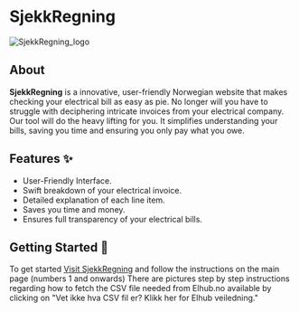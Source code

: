 # SjekkRegning

![SjekkRegning_logo](https://i.ibb.co/qJ454G2/sjekk-Regning.png)


## About
**SjekkRegning** is a innovative, user-friendly Norwegian website that makes checking your electrical bill as easy as pie. No longer will you have to struggle with deciphering intricate invoices from your electrical company. Our tool will do the heavy lifting for you. It simplifies understanding your bills, saving you time and ensuring you only pay what you owe.

## Features :sparkles:
* User-Friendly Interface.
* Swift breakdown of your electrical invoice.
* Detailed explanation of each line item.
* Saves you time and money.
* Ensures full transparency of your electrical bills.

## Getting Started :rocket:
To get started [Visit SjekkRegning](https://www.sjekkregning.no) and follow the instructions on the main page (numbers 1 and onwards)
There are pictures step by step instructions regarding how to fetch the CSV file needed from Elhub.no available by clicking on "Vet ikke hva CSV fil er? Klikk her for Elhub veiledning."

###
